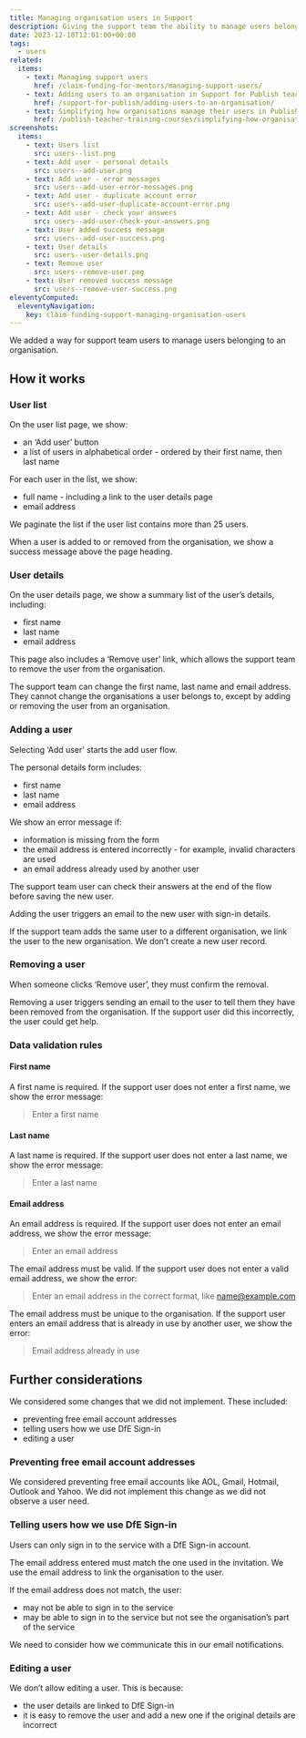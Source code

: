 ```yaml
---
title: Managing organisation users in Support
description: Giving the support team the ability to manage users belonging to an organisation
date: 2023-12-18T12:01:00+00:00
tags:
  - users
related:
  items:
    - text: Managing support users
      href: /claim-funding-for-mentors/managing-support-users/
    - text: Adding users to an organisation in Support for Publish teacher training courses
      href: /support-for-publish/adding-users-to-an-organisation/
    - text: Simplifying how organisations manage their users in Publish teacher training courses
      href: /publish-teacher-training-courses/simplifying-how-organisations-manage-users/
screenshots:
  items:
    - text: Users list
      src: users--list.png
    - text: Add user - personal details
      src: users--add-user.png
    - text: Add user - error messages
      src: users--add-user-error-messages.png
    - text: Add user - duplicate account error
      src: users--add-user-duplicate-account-error.png
    - text: Add user - check your answers
      src: users--add-user-check-your-answers.png
    - text: User added success message
      src: users--add-user-success.png
    - text: User details
      src: users--user-details.png
    - text: Remove user
      src: users--remove-user.png
    - text: User removed success message
      src: users--remove-user-success.png
eleventyComputed:
  eleventyNavigation:
    key: claim-funding-support-managing-organisation-users
---
```


We added a way for support team users to manage users belonging to an organisation.

## How it works

### User list

On the user list page, we show:

- an ‘Add user’ button
- a list of users in alphabetical order - ordered by their first name, then last name

For each user in the list, we show:

- full name - including a link to the user details page
- email address

We paginate the list if the user list contains more than 25 users.

When a user is added to or removed from the organisation, we show a success message above the page heading.

### User details

On the user details page, we show a summary list of the user’s details, including:

- first name
- last name
- email address

This page also includes a ‘Remove user’ link, which allows the support team to remove the user from the organisation.

The support team can change the first name, last name and email address. They cannot change the organisations a user belongs to, except by adding or removing the user from an organisation.

### Adding a user

Selecting ‘Add user’ starts the add user flow.

The personal details form includes:

- first name
- last name
- email address

We show an error message if:

- information is missing from the form
- the email address is entered incorrectly - for example, invalid characters are used
- an email address already used by another user

The support team user can check their answers at the end of the flow before saving the new user.

Adding the user triggers an email to the new user with sign-in details.

If the support team adds the same user to a different organisation, we link the user to the new organisation. We don’t create a new user record.

### Removing a user

When someone clicks ‘Remove user’, they must confirm the removal.

Removing a user triggers sending an email to the user to tell them they have been removed from the organisation. If the support user did this incorrectly, the user could get help.

### Data validation rules

#### First name

A first name is required. If the support user does not enter a first name, we show the error message:

> Enter a first name

#### Last name

A last name is required. If the support user does not enter a last name, we show the error message:

> Enter a last name

#### Email address

An email address is required. If the support user does not enter an email address, we show the error message:

> Enter an email address

The email address must be valid. If the support user does not enter a valid email address, we show the error:

> Enter an email address in the correct format, like name@example.com

The email address must be unique to the organisation. If the support user enters an email address that is already in use by another user, we show the error:

> Email address already in use

## Further considerations

We considered some changes that we did not implement. These included:

- preventing free email account addresses
- telling users how we use DfE Sign-in
- editing a user

### Preventing free email account addresses

We considered preventing free email accounts like AOL, Gmail, Hotmail, Outlook and Yahoo. We did not implement this change as we did not observe a user need.

### Telling users how we use DfE Sign-in

Users can only sign in to the service with a DfE Sign-in account.

The email address entered must match the one used in the invitation. We use the email address to link the organisation to the user.

If the email address does not match, the user:

- may not be able to sign in to the service
- may be able to sign in to the service but not see the organisation’s part of the service

We need to consider how we communicate this in our email notifications.

### Editing a user

We don’t allow editing a user. This is because:

- the user details are linked to DfE Sign-in
- it is easy to remove the user and add a new one if the original details are incorrect
